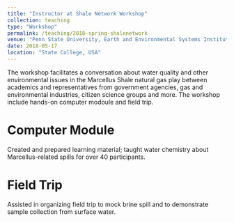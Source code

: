 ```yaml
---
title: "Instructor at Shale Network Workshop"
collection: teaching
type: "Workshop"
permalink: /teaching/2018-spring-shalenetwork
venue: "Penn State University, Earth and Environmental Systems Institute"
date: 2018-05-17
location: "State College, USA"
---
```


The workshop facilitates a conversation about water quality and other environmental issues in the Marcellus Shale natural gas play between academics and representatives from government agencies, gas and environmental industries, citizen science groups and more. The workshop include hands-on computer modoule and field trip.

Computer Module
======
Created and prepared learning material; taught water chemistry about Marcellus-related spills for over 40 participants.

Field Trip
======
Assisted in organizing field trip to mock brine spill and to demonstrate sample collection from surface water.